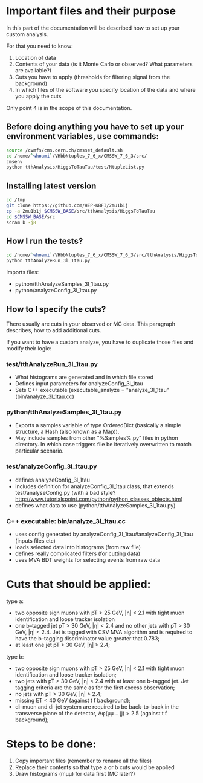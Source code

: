 # Important files and their purpose

In this part of the documentation will be described how to set up your custom analysis.

For that you need to know:

1. Location of data
2. Contents of your data (is it Monte Carlo or observed? What parameters are available?)
3. Cuts you have to apply (thresholds for filtering signal from the background)
4. In which files of the software you specify location of the data and where you apply the cuts

Only point 4 is in the scope of this documentation.


## Before doing anything you have to set up your environment variables, use commands:

```bash
source /cvmfs/cms.cern.ch/cmsset_default.sh
cd /home/`whoami`/VHbbNtuples_7_6_x/CMSSW_7_6_3/src/
cmsenv
python tthAnalysis/HiggsToTauTau/test/NtupleList.py
```


## Installing latest version

```bash
cd /tmp
git clone https://github.com/HEP-KBFI/2mu1b1j
cp -a 2mu1b1j $CMSSW_BASE/src/tthAnalysis/HiggsToTauTau
cd $CMSSW_BASE/src
scram b -j8
```


## How I run the tests?

```bash
cd /home/`whoami`/VHbbNtuples_7_6_x/CMSSW_7_6_3/src/tthAnalysis/HiggsToTauTau/test
python tthAnalyzeRun_3l_1tau.py
```

Imports files:

* python/tthAnalyzeSamples_3l_1tau.py
* python/analyzeConfig_3l_1tau.py


## How to I specify the cuts?

There usually are cuts in your observed or MC data. This paragraph describes,
how to add additional cuts.

If you want to have a custom analyze, you have to duplicate those files and
modify their logic:


### test/tthAnalyzeRun_3l_1tau.py

* What histograms are generated and in which file stored
* Defines input parameters for analyzeConfig_3l_1tau
* Sets C++ executable (executable_analyze = "analyze_3l_1tau" (bin/analyze_3l_1tau.cc)


### python/tthAnalyzeSamples_3l_1tau.py

* Exports a samples variable of type OrderedDict (basically a simple structure, a Hash (also known as a Map)).
* May include samples from other "%Samples%.py" files in python directory. In which case triggers file be iteratively overwritten to match particular scenario.


### test/analyzeConfig_3l_1tau.py

* defines analyzeConfig_3l_1tau
* includes definition for analyzeConfig_3l_1tau class, that extends test/analyseConfig.py (with a bad style? http://www.tutorialspoint.com/python/python_classes_objects.htm)
* defines what data to use (python/tthAnalyzeSamples_3l_1tau.py)


### C++ executable: bin/analyze_3l_1tau.cc

* uses config generated by analyzeConfig_3l_1tau#analyzeConfig_3l_1tau (inputs files etc)
* loads selected data into histograms (from raw file)
* defines really complicated filters (for cutting data)
* uses MVA BDT weights for selecting events from raw data


# Cuts that should be applied:

type a:

* two opposite sign muons with pT > 25 GeV, |η| < 2.1 with tight muon identification and loose tracker isolation
* one b–tagged jet pT > 30 GeV, |η| < 2.4 and no other jets with pT > 30 GeV, |η| < 2.4. Jet is tagged with CSV MVA algorithm and is required to have the b–tagging discriminator value greater that 0.783;
* at least one jet pT > 30 GeV, |η| > 2.4;

type b:

* two opposite sign muons with pT > 25 GeV, |η| < 2.1 with tight muon identification and loose tracker isolation;
* two jets with pT > 30 GeV, |η| < 2.4 with at least one b–tagged jet. Jet tagging criteria are the same as for the first excess observation;
* no jets with pT > 30 GeV, |η| > 2.4;
* missing ET < 40 GeV (against t ̄t background);
* di–muon and di–jet system are required to be back–to–back in the transverse plane of the detector, ∆φ(μμ − jj) > 2.5 (against t ̄t background);


# Steps to be done:

1. Copy important files (remember to rename all the files)
2. Replace their contents so that type a or b cuts would be applied
3. Draw histograms (mμμ) for data first (MC later?)
